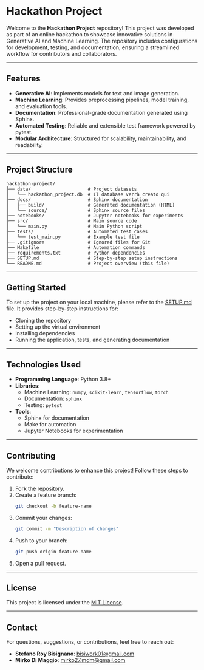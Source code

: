 # Hackathon Project

Welcome to the **Hackathon Project** repository! This project was developed as part of an online hackathon to showcase innovative solutions in Generative AI and Machine Learning. The repository includes configurations for development, testing, and documentation, ensuring a streamlined workflow for contributors and collaborators.

---

## **Features**

- **Generative AI**: Implements models for text and image generation.
- **Machine Learning**: Provides preprocessing pipelines, model training, and evaluation tools.
- **Documentation**: Professional-grade documentation generated using Sphinx.
- **Automated Testing**: Reliable and extensible test framework powered by pytest.
- **Modular Architecture**: Structured for scalability, maintainability, and readability.

---

## **Project Structure**

```
hackathon-project/
├── data/                     # Project datasets
│   └── hackathon_project.db  # Il database verrà creato qui
├── docs/                     # Sphinx documentation
│   ├── build/                # Generated documentation (HTML)
│   └── source/               # Sphinx source files
├── notebooks/                # Jupyter notebooks for experiments
├── src/                      # Main source code
│   └── main.py               # Main Python script
├── tests/                    # Automated test cases
│   └── test_main.py          # Example test file
├── .gitignore                # Ignored files for Git
├── Makefile                  # Automation commands
├── requirements.txt          # Python dependencies
├── SETUP.md                  # Step-by-step setup instructions
└── README.md                 # Project overview (this file)
```

---

## **Getting Started**

To set up the project on your local machine, please refer to the [SETUP.md](SETUP.md) file. It provides step-by-step instructions for:

- Cloning the repository
- Setting up the virtual environment
- Installing dependencies
- Running the application, tests, and generating documentation

---

## **Technologies Used**

- **Programming Language**: Python 3.8+
- **Libraries**:
  - Machine Learning: `numpy`, `scikit-learn`, `tensorflow`, `torch`
  - Documentation: `sphinx`
  - Testing: `pytest`
- **Tools**:
  - Sphinx for documentation
  - Make for automation
  - Jupyter Notebooks for experimentation

---

## **Contributing**

We welcome contributions to enhance this project! Follow these steps to contribute:

1. Fork the repository.
2. Create a feature branch:
   ```bash
   git checkout -b feature-name
   ```
3. Commit your changes:
   ```bash
   git commit -m "Description of changes"
   ```
4. Push to your branch:
   ```bash
   git push origin feature-name
   ```
5. Open a pull request.

---

## **License**

This project is licensed under the [MIT License](LICENSE).

---

## **Contact**

For questions, suggestions, or contributions, feel free to reach out:

- **Stefano Roy Bisignano**: bisiwork01@gmail.com  
- **Mirko Di Maggio**: mirko27.mdm@gmail.com
